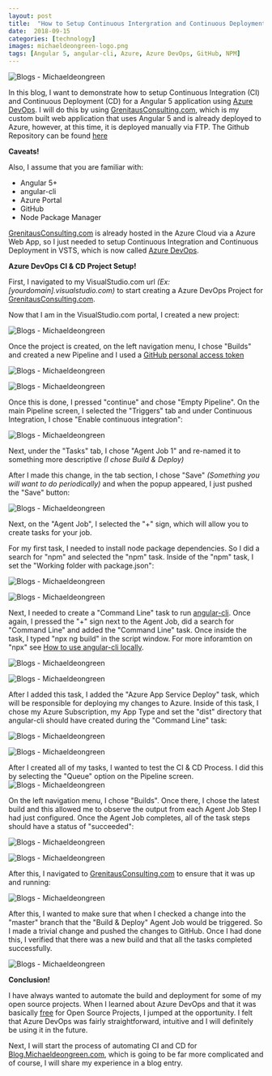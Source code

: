 ```yaml
---
layout: post
title:  "How to Setup Continuous Intergration and Continuous Deployment for a Angular 5 Application using Azure Devops"
date:  2018-09-15
categories: [technology]
images: michaeldeongreen-logo.png
tags: [Angular 5, angular-cli, Azure, Azure DevOps, GitHub, NPM]
---
```


![Blogs - Michaeldeongreen](https://raw.githubusercontent.com/michaeldeongreen/michaeldeongreen.github.io/master/static/img/_posts/michaeldeongreen-logo.png)

In this blog, I want to demonstrate how to setup Continuous Integration (CI) and Continuous Deployment (CD) for a Angular 5 application using [Azure DevOps](https://azure.microsoft.com/en-us/blog/introducing-azure-devops/). I will do this by using [GrenitausConsulting.com](http://grenitausconsulting.com/), which is my custom built web application that uses Angular 5 and is already deployed to Azure, however, at this time, it is deployed manually via FTP. The Github Repository can be found [here](https://github.com/michaeldeongreen/GrenitausConsulting)  
  
**Caveats!**  
  
Also, I assume that you are familiar with:  
  
* Angular 5+
* angular-cli
* Azure Portal
* GitHub
* Node Package Manager

[GrenitausConsulting.com](http://grenitausconsulting.com/) is already hosted in the Azure Cloud via a Azure Web App, so I just needed to setup Continuous Integration and Continuous Deployment in VSTS, which is now called [Azure DevOps](https://docs.microsoft.com/en-us/azure/devops/user-guide/what-happened-vsts?view=vsts).  
  
**Azure DevOps CI & CD Project Setup!**  
  
First, I navigated to my VisualStudio.com url _(Ex: \[yourdomain\].visualstudio.com)_ to start creating a Azure DevOps Project for [GrenitausConsulting.com](http://grenitausconsulting.com/).  
  
Now that I am in the VisualStudio.com portal, I created a new project:  
  
![Blogs - Michaeldeongreen](https://raw.githubusercontent.com/michaeldeongreen/michaeldeongreen.github.io/master/static/img/_posts/how-to-setup-continuous-intergration-and-continuous-deployment-for-a-angular-5-application-using-azure-devops-01.png)  
  
Once the project is created, on the left navigation menu, I chose "Builds" and created a new Pipeline and I used a [GitHub personal access token](https://help.github.com/articles/creating-a-personal-access-token-for-the-command-line/)  
  
![Blogs - Michaeldeongreen](https://raw.githubusercontent.com/michaeldeongreen/michaeldeongreen.github.io/master/static/img/_posts/how-to-setup-continuous-intergration-and-continuous-deployment-for-a-angular-5-application-using-azure-devops-02.png)  
  
![Blogs - Michaeldeongreen](https://raw.githubusercontent.com/michaeldeongreen/michaeldeongreen.github.io/master/static/img/_posts/how-to-setup-continuous-intergration-and-continuous-deployment-for-a-angular-5-application-using-azure-devops-03.png)  
  
Once this is done, I pressed "continue" and chose "Empty Pipeline". On the main Pipeline screen, I selected the "Triggers" tab and under Continuous Integration, I chose "Enable continuous integration":  
  
![Blogs - Michaeldeongreen](https://raw.githubusercontent.com/michaeldeongreen/michaeldeongreen.github.io/master/static/img/_posts/how-to-setup-continuous-intergration-and-continuous-deployment-for-a-angular-5-application-using-azure-devops-04.png)  
  
Next, under the "Tasks" tab, I chose "Agent Job 1" and re-named it to something more descriptive _(I chose Build & Deploy)_  
  
After I made this change, in the tab section, I chose "Save" _(Something you will want to do periodically)_ and when the popup appeared, I just pushed the "Save" button:  
  
![Blogs - Michaeldeongreen](https://raw.githubusercontent.com/michaeldeongreen/michaeldeongreen.github.io/master/static/img/_posts/how-to-setup-continuous-intergration-and-continuous-deployment-for-a-angular-5-application-using-azure-devops-05.png)  
  
Next, on the "Agent Job", I selected the "+" sign, which will allow you to create tasks for your job.  
  
For my first task, I needed to install node package dependencies. So I did a search for "npm" and selected the "npm" task. Inside of the "npm" task, I set the "Working folder with package.json":  
  
![Blogs - Michaeldeongreen](https://raw.githubusercontent.com/michaeldeongreen/michaeldeongreen.github.io/master/static/img/_posts/how-to-setup-continuous-intergration-and-continuous-deployment-for-a-angular-5-application-using-azure-devops-06.png)  
  
![Blogs - Michaeldeongreen](https://raw.githubusercontent.com/michaeldeongreen/michaeldeongreen.github.io/master/static/img/_posts/how-to-setup-continuous-intergration-and-continuous-deployment-for-a-angular-5-application-using-azure-devops-07.png)  
  
Next, I needed to create a "Command Line" task to run [angular-cli](https://cli.angular.io/). Once again, I pressed the "+" sign next to the Agent Job, did a search for "Command Line" and added the "Command Line" task. Once inside the task, I typed "npx ng build" in the script window. For more inforamtion on "npx" see [How to use angular-cli locally](https://medium.com/@starikovs/how-to-use-angular-cli-locally-729dbb6707dd).  
  
![Blogs - Michaeldeongreen](https://raw.githubusercontent.com/michaeldeongreen/michaeldeongreen.github.io/master/static/img/_posts/how-to-setup-continuous-intergration-and-continuous-deployment-for-a-angular-5-application-using-azure-devops-08.png)  
  
![Blogs - Michaeldeongreen](https://raw.githubusercontent.com/michaeldeongreen/michaeldeongreen.github.io/master/static/img/_posts/how-to-setup-continuous-intergration-and-continuous-deployment-for-a-angular-5-application-using-azure-devops-09.png)  
  
After I added this task, I added the "Azure App Service Deploy" task, which will be responsible for deploying my changes to Azure. Inside of this task, I chose my Azure Subscription, my App Type and set the "dist" directory that angular-cli should have created during the "Command Line" task:  
  
![Blogs - Michaeldeongreen](https://raw.githubusercontent.com/michaeldeongreen/michaeldeongreen.github.io/master/static/img/_posts/how-to-setup-continuous-intergration-and-continuous-deployment-for-a-angular-5-application-using-azure-devops-10.png)  
  
![Blogs - Michaeldeongreen](https://raw.githubusercontent.com/michaeldeongreen/michaeldeongreen.github.io/master/static/img/_posts/how-to-setup-continuous-intergration-and-continuous-deployment-for-a-angular-5-application-using-azure-devops-11.png)  
  
After I created all of my tasks, I wanted to test the CI & CD Process. I did this by selecting the "Queue" option on the Pipeline screen.  
![Blogs - Michaeldeongreen](https://raw.githubusercontent.com/michaeldeongreen/michaeldeongreen.github.io/master/static/img/_posts/how-to-setup-continuous-intergration-and-continuous-deployment-for-a-angular-5-application-using-azure-devops-12.png)  
  
On the left navigation menu, I chose "Builds". Once there, I chose the latest build and this allowed me to observe the output from each Agent Job Step I had just configured. Once the Agent Job completes, all of the task steps should have a status of "succeeded":  
  
![Blogs - Michaeldeongreen](https://raw.githubusercontent.com/michaeldeongreen/michaeldeongreen.github.io/master/static/img/_posts/how-to-setup-continuous-intergration-and-continuous-deployment-for-a-angular-5-application-using-azure-devops-13.png)  
  
![Blogs - Michaeldeongreen](https://raw.githubusercontent.com/michaeldeongreen/michaeldeongreen.github.io/master/static/img/_posts/how-to-setup-continuous-intergration-and-continuous-deployment-for-a-angular-5-application-using-azure-devops-14.png)  
  
After this, I navigated to [GrenitausConsulting.com](http://grenitausconsulting.com/) to ensure that it was up and running:  
  
![Blogs - Michaeldeongreen](https://raw.githubusercontent.com/michaeldeongreen/michaeldeongreen.github.io/master/static/img/_posts/how-to-setup-continuous-intergration-and-continuous-deployment-for-a-angular-5-application-using-azure-devops-15.png)  
  
After this, I wanted to make sure that when I checked a change into the "master" branch that the "Build & Deploy" Agent Job would be triggered. So I made a trivial change and pushed the changes to GitHub. Once I had done this, I verified that there was a new build and that all the tasks completed successfully.  
  
![Blogs - Michaeldeongreen](https://raw.githubusercontent.com/michaeldeongreen/michaeldeongreen.github.io/master/static/img/_posts/how-to-setup-continuous-intergration-and-continuous-deployment-for-a-angular-5-application-using-azure-devops-16.png)  
  
**Conclusion!**  
  
I have always wanted to automate the build and deployment for some of my open source projects. When I learned about Azure DevOps and that it was basically [free](https://azure.microsoft.com/en-us/blog/announcing-azure-pipelines-with-unlimited-ci-cd-minutes-for-open-source/) for Open Source Projects, I jumped at the opportunity. I felt that Azure DevOps was fairly straightforward, intuitive and I will definitely be using it in the future.  
  
Next, I will start the process of automating CI and CD for [Blog.Michaeldeongreen.com](http://Blog.Michaeldeongreen.com/), which is going to be far more complicated and of course, I will share my experience in a blog entry.
